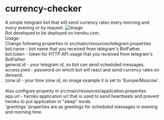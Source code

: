 # currency-checker
A simple telegram bot that will send currency rates every morning and every evening or by request.
![image](https://user-images.githubusercontent.com/56763346/138606382-6b9283fb-abf1-4809-a645-9880d899b1c6.png)
<br>
Bot developed to be deployed on heroku.com.
<br>
Usage:
<br>
Change following properties in src/main/resources/telegram.properties
<br>
bot.name - bot name that you received from telegram's BotFather.
<br>
bot.token - token for HTTP API usage that you received from telegram's BotFather.
<br>
general.id - your telegram id, so bot can send scheduled messages.
<br>
access.pwd - password on which bot will react and send currency rates on demand.
<br>
zone.id - your time zone id, on image example it is set to 'Europe/Moscow'.
<br>
<br>
Also configure property in src/main/resources/application.properties
<br>
app.url - heroku application url that is used to send heartbeats and prevent heroku to put application in "sleep" mode.
<br>
'greetings' properties are as greetings for scheduled messages in evening and morning time.
<br>

